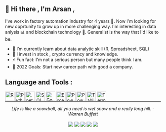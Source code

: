 ## 👋 Hi there , I'm Arsan ,

I've work in factory automation industry for 4 years :robot:. Now I'm looking for new opprtunity to grow up in more challenging way. I'm interesting in data anlysis :bar_chart: and blockchain technology 🚀. Generalist is the way that I'd like to be.

- 🌱 I’m currently learn about data analytic skill (R, Spreadsheet, SQL)
- 🔭 I invest in stock , crypto currency and knowledge.
- ⚡ Fun fact: I'm not a serious person but many people think I am.
- 🥅 2022 Goals: Start new career path with good a company.

Language and Tools :
------
<img align="left" alt="R" width="30px" src="https://cdn-icons.flaticon.com/png/512/3666/premium/3666226.png?token=exp=1643444328~hmac=75aaaa3ebce5af7735103899d742af66"/>
<img align="left" alt="Python" width="30px" src="https://cdn-icons-png.flaticon.com/512/5968/5968350.png"/>
<img align="left" alt=".net" width="30px" src="https://cdn-icons-png.flaticon.com/512/2748/2748383.png"/>
<img align="left" alt="SQL" width="30px" src="https://cdn-icons-png.flaticon.com/512/3430/3430130.png"/>
<img align="left" alt="Google Sheet" width="30px" src="https://cdn-icons-png.flaticon.com/512/281/281761.png"/>
<img align="left" alt="Excel" width="30px" src="https://cdn-icons-png.flaticon.com/512/732/732220.png"/>
<img align="left" alt="Power Point" width="30px" src="https://cdn-icons-png.flaticon.com/512/732/732224.png"/>
<img align="left" alt="Power Bi" width="30px" src="https://optimalbi.com/wp-content/uploads/2019/11/powerbi-logo.png"/>
<img align="left" alt="Tableau" width="30px" src="https://promto.com/wp-content/uploads/2019/08/icon-tableau-1.png"/>
<img align="left" alt="Terminal" width="30px" src="https://cdn-icons-png.flaticon.com/512/512/512204.png"/>

<br/>
<hr>
<p align="center">
   <i>Life is like a snowball, all you need is wet snow and a really long hill. - Warren Buffett</i>
 <br>
<br>
<a target="_blank" href="https://arsan469.notion.site/Hello-World-6cc5ceeac1294b5799f45cccbec12260"><img src="https://img.shields.io/badge/-WEB-FF4088?style=for-the-badge&logo=Hugo&logoColor=white"></img></a>	
<a target="_blank" href="https://www.linkedin.com/in/arsan-phopet/"><img src="https://img.shields.io/badge/-LinkedIn-0077B5?style=for-the-badge&logo=Linkedin&logoColor=white"></img></a>
<a target="_blank" href="mailto:arsanp.life@gmail.com"><img src="https://img.shields.io/badge/-Gmail-D14836?style=for-the-badge&logo=Gmail&logoColor=white"></img></a>
<a target="_blank" href="https://medium.com/@arsanp.life"><img src="https://img.shields.io/badge/-Medium-12100E?style=for-the-badge&logo=Medium&logoColor=white"></img></a>
<a target="_blank" href="https://twitter.com/arsan469"><img src="https://img.shields.io/badge/-Twitter-1DA1F2?style=for-the-badge&logo=Twitter&logoColor=white"></img></a>
</p>   


